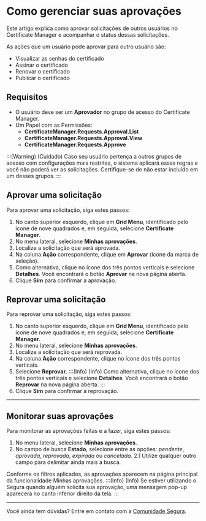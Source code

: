 # Como gerenciar suas aprovações

Este artigo explica como aprovar solicitações de outros usuários no Certificate Manager e acompanhar o status dessas solicitações.

As ações que um usuário pode aprovar para outro usuário são:

* Visualizar as senhas do certificado
* Assinar o certificado
* Renovar o certificado
* Publicar o certificado

## Requisitos

* O usuário deve ser um **Aprovador** no grupo de acesso do Certificate Manager. 
* Um Papel com as Permissões:
    * **CertificateManager.Requests.Approval.List**
    * **CertificateManager.Requests.Approval.View**
    * **CertificateManager.Requests.Approve**


:::(Warning) (Cuidado)
Caso seu usuário pertença a outros grupos de acesso com configurações mais restritas, o sistema aplicará essas regras e você não poderá ver as solicitações. Certifique-se de não estar incluído em um desses grupos.
:::

## Aprovar uma solicitação
Para aprovar uma solicitação, siga estes passos:

1. No canto superior esquerdo, clique em **Grid Menu**, identificado pelo ícone de nove quadrados e, em seguida, selecione **Certificate Manager**.
2. No menu lateral, selecione **Minhas aprovações**.
3. Localize a solicitação que será aprovada.
4. Na coluna **Ação** correspondente, clique em **Aprovar** (ícone da marca de seleção).
5. Como alternativa, clique no ícone dos três pontos verticais e selecione **Detalhes**. Você encontrará o botão **Aprovar** na nova página aberta.
6. Clique **Sim** para confirmar a aprovação.

## Reprovar uma solicitação
Para reprovar uma solicitação, siga estes passos:

1. No canto superior esquerdo, clique em **Grid Menu**, identificado pelo ícone de nove quadrados e, em seguida, selecione **Certificate Manager**.
2. No menu lateral, selecione **Minhas aprovações**.
3. Localize a solicitação que será reprovada.
4. Na coluna **Ação** correspondente, clique no ícone dos três pontos verticais.
5. Selecione **Reprovar**. 
    :::(Info) (Info)
    Como alternativa, clique no ícone dos três pontos verticais e selecione **Detalhes**. Você encontrará o botão **Reprovar** na nova página aberta.
    :::
7. Clique **Sim** para confirmar a reprovação.
***
## Monitorar suas aprovações
Para monitorar as aprovações feitas e a fazer, siga estes passos: 

1. No menu lateral, selecione **Minhas aprovações**.
2. No campo de busca **Estado**, selecione entre as opções: *pendente*, *aprovada*, *reprovada*, *expirada* ou *cancelada*. 
    2.1 Utilize qualquer outro campo para delimitar ainda mais a busca.

Conforme os filtros aplicados, as aprovações aparecem na página principal da funcionalidade Minhas aprovações.
:::(Info) (Info)
Se estiver utilizando o Segura quando alguém solicita sua aprovação, uma mensagem pop-up aparecerá no canto inferior direito da tela.
:::
***
Você ainda tem dúvidas? Entre em contato com a [Comunidade Segura](https://community.Segura.io/).
